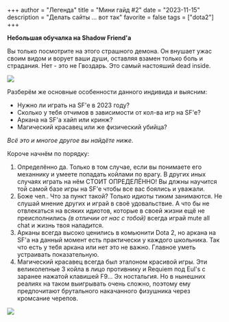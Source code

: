 +++
author = "Легенда"
title = "Мини гайд #2"
date = "2023-11-15"
description = "Делать сайты ... вот так"
favorite = false
tags = ["dota2"]
+++

**Небольшая обучалка на Shadow Friend'a**

Вы только посмотрите на этого страшного демона. Он внушает ужас своим видом и ворует ваши души, оставляя взамен только боль и страдания. Нет - это не Гвоздарь. Это самый настояший dead inside.

![](https://media.tenor.com/eKrDiwZxyqEAAAAM/dota2.gif)

Разберём же основные особенности данного индивида и выясним:

- Нужно ли играть на SF'е в 2023 году?
- Сколько у тебя отчимов в зависимости от кол-ва игр на SF'e?
- Аркана на SF'a хайп или кринж?
- Магический красавец или же физический убийца?

_Всё это и многое другое вы найдёте ниже._

Короче начнём по порядку:

1. Определённо да. Только в том случае, если вы понимаете его механнику и умеете попадать койлами по врагу. В других иных случаях играть на нём СТОИТ ОПРЕДЕЛЁННО! Вы длжны научится той самой базе игры на SF'e чтобы все вас боялись и уважали.
2. Боже чел.. Что за пункт такой? Только идиоты тиким занимаются. Не слушай мнение других и играй в своё удовальствие. А что бы не отвлекаться на всяких идиотов, которые в своей жизни ещё не преисполнились _(в отличии от нас с тобой)_ всегда играй mute all chat и жизнь твоя наладится.
3. Арканы всегда высоко ценились в комьюнити Dota 2, но аркана на SF'a на данный момент есть практически у каждого школьника. Так что есть у тебя аркана или нет это не важно. Главное уметь устраивать показательную.
4. Магический красавец всегда был эталоном красивой игры. Эти великолепные 3 койла в лицо противнику и Requiem под Eul's с заранее нажатой клавишей F9... Эх ностальгия. Но в нынешних реалиях на таком выигрывать очень сложно, поэтому ему предпочитают брутального накачанного физушника через кромсание черепов. 

![](https://media.tenor.com/5oHeI8sET1oAAAAM/dota-hero.gif)
